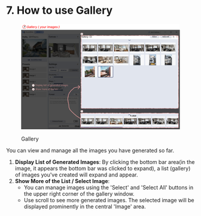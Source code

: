 # 7. How to use Gallery

<figure><img src="../../../.gitbook/assets/튜토리얼8.png" alt=""><figcaption><p>Gallery</p></figcaption></figure>

You can view and manage all the images you have generated so far.

1. **Display List of Generated Images**: By clicking the bottom bar area(in the image, it appears the bottom bar was clicked to expand), a list (gallery) of images you've created will expand and appear.
2. **Show More of the List / Select Image**:
   * You can manage images using the 'Select' and 'Select All' buttons in the upper right corner of the gallery window.
   * Use scroll to see more generated images. The selected image will be displayed prominently in the central 'Image' area.
